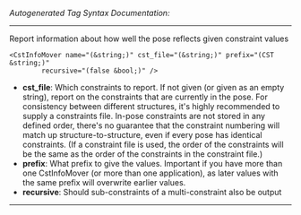 _Autogenerated Tag Syntax Documentation:_

---
Report information about how well the pose reflects given constraint values

```
<CstInfoMover name="(&string;)" cst_file="(&string;)" prefix="(CST &string;)"
        recursive="(false &bool;)" />
```

-   **cst_file**: Which constraints to report. If not given (or given as an empty string), report on the constraints that are currently in the pose. For consistency between different structures, it's highly recommended to supply a constraints file. In-pose constraints are not stored in any defined order, there's no guarantee that the constraint numbering will match up structure-to-structure, even if every pose has identical constraints. (If a constraint file is used, the order of the constraints will be the same as the order of the constraints in the constraint file.)
-   **prefix**: What prefix to give the values. Important if you have more than one CstInfoMover (or more than one application), as later values with the same prefix will overwrite earlier values.
-   **recursive**: Should sub-constraints of a multi-constraint also be output

---
